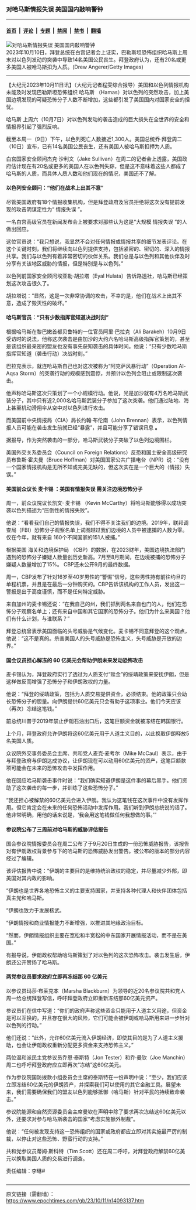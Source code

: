 ### 对哈马斯情报失误 美国国内敲响警钟

---

#### [首页](../../../..?n14093137) &nbsp;|&nbsp; [评论](../../../../../epoch-comment?n14093137) &nbsp;|&nbsp; [专题](../../../../../epoch-special?n14093137) &nbsp;|&nbsp; [禁闻](../../../../../epoch-news?n14093137) &nbsp;|&nbsp; [禁书](../../../../../books?n14093137) &nbsp;|&nbsp; [翻墙](https://github.com/gfw-breaker/nogfw/blob/master/README.md?n14093137)


<div><img alt="对哈马斯情报失误 美国国内敲响警钟" class="attachment-djy_600_400 size-djy_600_400 wp-post-image" src="https://i.epochtimes.com/assets/uploads/2023/10/id14092399-GettyImages-1728183177-600x400.jpg"/>
<div class="caption">
 2023年10月10日，拜登总统在白宫记者会上证实，巴勒斯坦恐怖组织哈马斯上周末对以色列发动的突袭中导致14名美国公民丧生。拜登政府认为，还有20名或更多美国人被哈马斯扣为人质。(Drew Angerer/Getty Images)
</div></div><hr/><div class="post_content" id="artbody" itemprop="articleBody">
 <!-- article content begin -->
 <p>
  【大纪元2023年10月11日讯】（大纪元记者程雯综合报导）美国和以色列情报机构未能及时发现巴勒斯坦恐怖组织
  <ok href="https://www.epochtimes.com/gb/tag/%E5%93%88%E9%A9%AC%E6%96%AF.html">
   哈马斯
  </ok>
  （Hamas）对以色列的突然攻击，加上美国边境发现的可疑恐怖分子人数不断增加，这些都引发了美国国内对国家安全的担忧。
 </p>
 <p>
  <ok href="https://www.epochtimes.com/gb/tag/%E5%93%88%E9%A9%AC%E6%96%AF.html">
   哈马斯
  </ok>
  上周六（10月7日）对以色列发动的袭击造成的巨大损失在全世界的安全和情报界引起了强烈反响。
 </p>
 <p>
  截至本周一（9日）下午，以色列死亡人数接近1,300人。美国总统乔‧拜登周二（10日）宣布，已有14名美国公民丧生，还有美国人被哈马斯扣押为人质。
 </p>
 <p>
  白宫国家安全顾问杰克‧沙利文（Jake Sullivan）在周二的记者会上透露，美国政府估计现在有20名或更多的美国人在以色列失踪，但是这不意味着这些人都成了哈马斯的人质，而具体人质人数和他们现在的情况，美国还不了解。
 </p>
 <h4>
  <strong>
   以色列安全顾问：“他们在战术上出其不意”
  </strong>
 </h4>
 <p>
  尽管美国政府有18个情报收集机构，但是拜登政府及官员拒绝将这次没有提前发现的攻击阴谋定性为“
  <ok href="https://www.epochtimes.com/gb/tag/%E6%83%85%E6%8A%A5%E5%A4%B1%E8%AF%AF.html">
   情报失误
  </ok>
  ”。
 </p>
 <p>
  一名白宫高级官员在新闻发布会上被要求对那些认为这是“大规模
  <ok href="https://www.epochtimes.com/gb/tag/%E6%83%85%E6%8A%A5%E5%A4%B1%E8%AF%AF.html">
   情报失误
  </ok>
  ”的人做出回应。
 </p>
 <p>
  这位官员说：“我只想说，我显然不会对任何情报或情报共享的细节发表评论。在这个关键时刻，我们将继续向以色列提供支持，包括紧密的、密切的、深入的情报共享。我们与以色列有着非常密切的伙伴关系。我们总是与以色列和其他伙伴及时分享有关该地区威胁的情报，但是特别是与以色列。”
 </p>
 <p>
  以色列前国家安全顾问埃亚勒‧胡拉塔（Eyal Hulata）告诉路透社，哈马斯已经策划这次攻击很久了。
 </p>
 <p>
  胡拉塔说：“显然，这是一次非常协调的攻击，不幸的是，他们在战术上出其不意，造成了毁灭性的破坏。”
 </p>
 <h4>
  哈马斯官员：“只有少数指挥官知道决战时刻”
 </h4>
 <p>
  根据哈马斯在黎巴嫩首都贝鲁特的一位官员阿里‧巴拉克（Ali Barakeh）10月9日受访时的说法，他称这次袭击是由加沙的大约六名哈马斯高级指挥官策划的，甚至是该组织最亲密的盟友也没有事先获知袭击的具体时间。他说：“只有少数哈马斯指挥官知道（袭击行动）决战时刻。”
 </p>
 <p>
  巴拉克表示，就连哈马斯自己也对这次被称为“阿克萨风暴行动”（Operation Al-Aqsa Storm）的突袭行动的规模感到震惊，并预计以色列会阻止或限制这次袭击。
 </p>
 <p>
  他声称哈马斯这次只策划了一个小规模行动。他说，光是加沙就有4万名哈马斯武装分子，其中只有近2,000名哈马斯武装分子参加了这次突袭。他们通过陆地、海上甚至机动滑翔伞从空中对以色列进行攻击。
 </p>
 <p>
  而美国前中央情报局（CIA）局长约翰‧布伦南（John Brennan）表示，以色列情报人员可能在袭击发生前就已经“暴露”，并且可能分享了错误讯息
  <strong>
   。
  </strong>
 </p>
 <p>
  据报导，作为突然袭击的一部分，哈马斯武装分子突破了以色列边境围栏。
 </p>
 <p>
  美国外交关系委员会（Council on Foreign Relations）反恐和国土安全高级研究员布鲁斯‧霍夫曼（Bruce Hoffman）对美国国家公共广播电台（NPR）说：“没有一个国家情报机构是无所不知或完美无缺的，但这次实在是一个巨大的（情报）失误。”
 </p>
 <h4>
  <strong>
   美国前众议长
   <ok href="https://www.epochtimes.com/gb/tag/%E9%BA%A6%E5%8D%A1%E9%94%A1.html">
    麦卡锡
   </ok>
   ：美国有情报失误
  </strong>
  <strong>
   需关注边境恐怖分子
  </strong>
 </h4>
 <p>
  周一，前众议院议长凯文‧
  <ok href="https://www.epochtimes.com/gb/tag/%E9%BA%A6%E5%8D%A1%E9%94%A1.html">
   麦卡锡
  </ok>
  （Kevin McCarthy）将哈马斯能够得以成功突袭以色列描述为“压倒性的情报失败”。
 </p>
 <p>
  他说：“看看我们自己的情报失误，我们不得不关注我们的边境。2019年，联邦调查局（FBI）恐怖分子观察名单上试图越过我们边境的人员中被逮捕的人数为零。仅在今年，就有来自 160个不同国家的151人被捕。”
 </p>
 <p>
  根据美国
  <ok href="https://www.epochtimes.com/gb/tag/%E6%B5%B7%E5%85%B3%E5%92%8C%E8%BE%B9%E5%A2%83%E4%BF%9D%E6%8A%A4%E5%B1%80.html">
   海关和边境保护局
  </ok>
  （CBP）的数据，在2023财年，美国边境执法部门遇到的恐怖分子嫌疑人数量创历史新高。7月至8月期间，在边境被捕的恐怖分子嫌疑人数量增加了15%。 CBP还未公开9月的最终数据。
 </p>
 <p>
  周一，CBP发布了针对16岁至40岁男性的“警惕”信号，这些男性持有前往约旦的单程机票，并且是在最后一分钟购买的。CBP告诉该机构的工作人员，发出这一警报是出于高度谨慎，而不是任何特定威胁。
 </p>
 <p>
  来自加州的麦卡锡还说：“在我自己的州，我们抓到两名来自也门的人，他们在恐怖分子观察名单上；还有来自中国和其它国家的恐怖分子。他们为什么来美国？他们有什么计划，与谁联系？”
 </p>
 <p>
  拜登总统曾表示美国面临的头号威胁是气候变化。麦卡锡不同意拜登的这个观点，他说：“这不是真的。杀害美国人的头号威胁是恐怖主义，头号威胁是开放的边界。”
 </p>
 <h4>
  <strong>
   国会议员担心解冻的
  </strong>
  <strong>
   60
  </strong>
  <strong>
   亿美元会帮助伊朗未来发动恐怖攻击
  </strong>
 </h4>
 <p>
  麦卡锡认为，拜登政府实行了透过为人质支付“赎金”的绥靖政策来安抚伊朗，但是这样做反而增强了恐怖分子和伊朗政权的力量。
 </p>
 <p>
  他说：“拜登的绥靖政策，包括为人质交易提供资金，必须结束。他的政策只会助长恐怖分子的胆量。向伊朗提供60亿美元只会有助于这项事业。他们今天应该（再次）冻结这笔钱。”
 </p>
 <p>
  前总统川普于2019年禁止伊朗石油出口后，这笔巨额资金就被冻结在韩国银行。
 </p>
 <p>
  上个月，拜登政府允许伊朗将这60亿美元用于人道主义目的，以此换取伊朗释放5名美国人质。
 </p>
 <p>
  众议院外交事务委员会主席、共和党人麦克‧麦考尔（Mike McCaul）表示，由于与拜登政府与伊朗达成协议，让伊朗现在可以动用60亿美元的资产，这笔巨额款项可能会在未来的恐怖攻击中发挥作用。
 </p>
 <p>
  他在回应哈马斯袭击事件时说：“我们确实知道伊朗是这件事的幕后黑手。他们资助了这次袭击的每一步，并训练了这些恐怖分子。”
 </p>
 <p>
  “我还担心被解禁的60亿美元会进入伊朗。我认为这笔钱在这次事件中没有发挥作用。但它肯定会在未来的任何恐怖活动中发挥作用。我们听到伊朗总统说的话了。他非常明确，用他的话来说是，‘我会用这笔钱做任何我想做的事。’”
 </p>
 <h4>
  <strong>
   参议院公布了三周前对哈马斯的威胁评估报告
  </strong>
 </h4>
 <p>
  国会参议院情报委员会在周二公布了于9月20日生成的一份恐怖威胁报告，该报告对有伊朗政权背景参与下的哈马斯的恐怖威胁发出警告。被公布的版本的部分内容经过了编辑。
 </p>
 <p>
  该评估报告中说：“伊朗的主要目的是维持统治政权的稳定，并尽量减少外部，即美国对其内政的影响。
 </p>
 <p>
  “伊朗也是世界各地恐怖主义的主要支持国家，并支持各种代理人和伙伴团体包括真主党和哈马斯。
 </p>
 <p>
  “伊朗也致力于发展核武。
 </p>
 <p>
  “伊朗情报和商业情报能力不断增强，以推进其地缘政治目标。
 </p>
 <p>
  “然而，伊朗情报组织主要在宽松和半宽松的中东国家开展情报活动，而不是在美国。”
 </p>
 <p>
  有报导说，伊朗政权帮助哈马斯策划了对以色列的这次恐怖攻击。袭击发生后，伊朗还公开赞扬了哈马斯。
 </p>
 <h4>
  <strong>
   两党参议员要求政府立即再冻结那
  </strong>
  <strong>
   60
  </strong>
  <strong>
   亿美元
  </strong>
 </h4>
 <p>
  以参议员玛莎‧布莱克本（Marsha Blackburn）为领导的近20名参议院共和党人周一给总统拜登写信，呼吁拜登政府立即重新冻结那60亿美元资产。
 </p>
 <p>
  参议员们在信中写道：“你们的政府声称这些资金只能用于人道主义用途，但资金是可以互换的，并且存在很大的风险，它们可能会被伊朗或哈马斯用来进一步针对以色列的行动。”
 </p>
 <p>
  他们还说：“此外，允许60亿美元流入伊朗经济，即使其目的是为了人道主义援助，也会让伊朗政权重新分配更多资金来支持恐怖主义。”
 </p>
 <p>
  两位温和派民主党参议员乔恩‧泰斯特（Jon Tester）和乔‧曼钦（Joe Manchin）周二也呼吁拜登政府应立即再次“冻结”这60亿美元。
 </p>
 <p>
  作为参议院国防拨款小组委员会主席的泰斯特在一份声明中说：“至少，我们应该立即冻结60亿美元的伊朗资产，并探索我们可以使用的其它金融工具。展望未来，我们需要确保我们的盟友以色列能够抵御（哈马斯）针对平民的持续致命袭击。”
 </p>
 <p>
  参议院能源和自然资源委员会主席曼钦在声明中除了要求再次冻结这60亿美元以外，还要求对参与哈马斯袭击的国家“考虑实施额外制裁”。
 </p>
 <p>
  他说：“任何被发现支持这一恐怖组织的国家或政府都应立即对其实施最严厉的制裁，以停止对这些恐怖、野蛮行动的支持。”
 </p>
 <p>
  共和党参议员蒂姆‧斯科特（Tim Scott）还在周二呼吁，对拜登政府解禁60亿美元以换取美国人质的交易进行调查。
 </p>
 <p>
  责任编辑：李琳#
 </p>
 <!-- article content end -->
 <div id="below_article_ad">
 </div>
</div>


<img src='http://gfw-breaker.win/epoch-news/pages/ncid1078159/n14093137.md' width='0px' height='0px'/>

---

原文链接（需翻墙）：https://www.epochtimes.com/gb/23/10/11/n14093137.htm